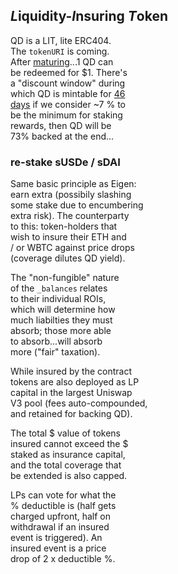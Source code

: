 
## *L*iquidity-*I*nsuring *T*oken

QD is a LIT, lite ERC404.  
The `tokenURI` is coming.     
After [maturing](https://www.investopedia.com/terms/z/zero-couponbond.asp)...1 QD can  
be redeemed for $1. There's  
a "discount window" during  
which QD is mintable for [46  
days](https://bit.ly/3q4tShS) if we consider ~7 % to  
be the minimum for staking  
rewards, then QD will be  
73% backed at the end...  

### re-stake sUSDe / sDAI

Same basic principle as Eigen:  
earn extra (possibily slashing  
some stake due to encumbering  
extra risk). The counterparty  
to this: token-holders that  
wish to insure their ETH and  
/ or WBTC against price drops  
(coverage dilutes QD yield).  

The "non-fungible" nature  
of the `_balances` relates  
to their individual ROIs,  
which will determine how  
much liabilties they must  
absorb; those more able  
to absorb...will absorb  
more ("fair" taxation).  

While insured by the contract  
tokens are also deployed as LP  
capital in the largest Uniswap  
V3 pool (fees auto-compounded,  
and retained for backing QD).  

The total $ value of tokens  
insured cannot exceed the $  
staked as insurance capital,  
and the total coverage that  
be extended is also capped.  

LPs can vote for what the  
% deductible is (half gets  
charged upfront, half on  
withdrawal if an insured  
event is triggered). An  
insured event is a price  
drop of 2 x deductible %.  
